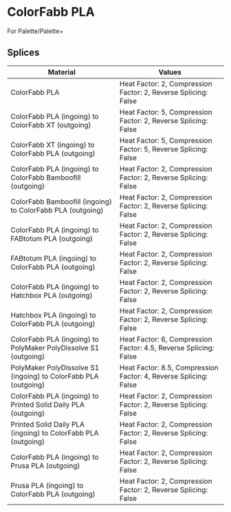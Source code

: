 # ColorFabb PLA

For Palette/Palette+

## Splices

Material | Values
-------- | ------
ColorFabb PLA | Heat Factor: 2, Compression Factor: 2, Reverse Splicing: False
ColorFabb PLA (ingoing) to ColorFabb XT (outgoing) | Heat Factor: 5, Compression Factor: 2, Reverse Splicing: False
ColorFabb XT (ingoing) to ColorFabb PLA (outgoing) | Heat Factor: 5, Compression Factor: 5, Reverse Splicing: False
ColorFabb PLA (ingoing) to ColorFabb Bamboofill (outgoing) | Heat Factor: 2, Compression Factor: 2, Reverse Splicing: False
ColorFabb Bamboofill (ingoing) to ColorFabb PLA (outgoing) | Heat Factor: 2, Compression Factor: 2, Reverse Splicing: False
ColorFabb PLA (ingoing) to FABtotum PLA (outgoing) | Heat Factor: 2, Compression Factor: 2, Reverse Splicing: False
FABtotum PLA (ingoing) to ColorFabb PLA (outgoing) | Heat Factor: 2, Compression Factor: 2, Reverse Splicing: False
ColorFabb PLA (ingoing) to Hatchbox PLA (outgoing) | Heat Factor: 2, Compression Factor: 2, Reverse Splicing: False
Hatchbox PLA (ingoing) to ColorFabb PLA (outgoing) | Heat Factor: 2, Compression Factor: 2, Reverse Splicing: False
ColorFabb PLA (ingoing) to PolyMaker PolyDissolve S1 (outgoing) | Heat Factor: 6, Compression Factor: 4.5, Reverse Splicing: False
PolyMaker PolyDissolve S1 (ingoing) to ColorFabb PLA (outgoing) | Heat Factor: 8.5, Compression Factor: 4, Reverse Splicing: False
ColorFabb PLA (ingoing) to Printed Solid Daily PLA (outgoing) | Heat Factor: 2, Compression Factor: 2, Reverse Splicing: False
Printed Solid Daily PLA (ingoing) to ColorFabb PLA (outgoing) | Heat Factor: 2, Compression Factor: 2, Reverse Splicing: False
ColorFabb PLA (ingoing) to Prusa PLA (outgoing) | Heat Factor: 2, Compression Factor: 2, Reverse Splicing: False
Prusa PLA (ingoing) to ColorFabb PLA (outgoing) | Heat Factor: 2, Compression Factor: 2, Reverse Splicing: False

